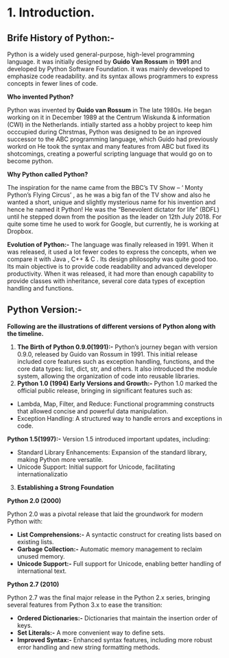 # 1. Introduction.
## **Brife History of Python:-**
  
Python is a widely used general-purpose, high-level programming language. it was initially designed by **Guido Van Rossum** in **1991** and developed by Python Software Foundation. it was mainly devveloped to emphasize code readability. and its syntax allows programmers to express concepts in fewer lines of code.

**Who invented Python?**

Python was invented by **Guido van Rossum** in The late 1980s. He  began working on it in December 1989 at the Centrum Wiskunda  & information (CWI) in the Netherlands. intially started ass a hobby project to keep him occcupied during Chrstmas, Python was designed to be an inproved successor to the ABC programming language, which Guido had previously workrd on He took the syntax and many features from ABC but fixed its shotcomings, creating a powerful scripting language that would go on to become python.

**Why Python called Python?**

The inspiration for the name came from the BBC’s TV Show – ‘ Monty Python’s Flying Circus’ , as he was a big fan of the TV show and also he wanted a short, unique and slightly mysterious name for his invention and hence he named it Python! He was the “Benevolent dictator for life” (BDFL) until he stepped down from the position as the leader on 12th July 2018. For quite some time he used to work for Google, but currently, he is working at Dropbox.

**Evolution of Python:-**
The language was finally released in 1991. When it was released, it used a lot fewer codes to express the concepts, when we compare it with Java , C++ & C . Its design philosophy was quite good too. Its main objective is to provide code readability and advanced developer productivity. When it was released, it had more than enough capability to provide classes with inheritance, several core data types of exception handling and functions.

## **Python Version:-**
  
**Following are the illustrations of different versions of Python along with the timeline.**

1. **The Birth of Python 0.9.0(1991):-** Python’s journey began with version 0.9.0, released by Guido van Rossum in 1991. This initial release included core features such as exception handling, functions, and the core data types: list, dict, str, and others. It also introduced the module system, allowing the organization of code into reusable libraries.
2. **Python 1.0 (1994) Early Versions and Growth:-** Python 1.0 marked the official public release, bringing in significant features such as:

+ Lambda, Map, Filter, and Reduce: Functional programming constructs that allowed concise and powerful data manipulation.
+ Exception Handling: A structured way to handle errors and exceptions in code.
  
**Python 1.5(1997):-** Version 1.5 introduced important updates, including:

- Standard Library Enhancements: Expansion of the standard library, making Python more versatile.
- Unicode Support: Initial support for Unicode, facilitating internationalizatio
3. **Establishing a Strong Foundation**
  
**Python 2.0 (2000)**

Python 2.0 was a pivotal release that laid the groundwork for modern Python with:

- **List Comprehensions:-** A syntactic construct for creating lists based on existing lists.
- **Garbage Collection:-** Automatic memory management to reclaim unused memory.
- **Unicode Support:-** Full support for Unicode, enabling better handling of international text.
  
**Python 2.7 (2010)**
  
Python 2.7 was the final major release in the Python 2.x series, bringing several features from Python 3.x to ease the transition:

- **Ordered Dictionaries:-** Dictionaries that maintain the insertion order of keys.
- **Set Literals:-** A more convenient way to define sets.
- **Improved Syntax:-** Enhanced syntax features, including more robust error handling and new string formatting methods.
